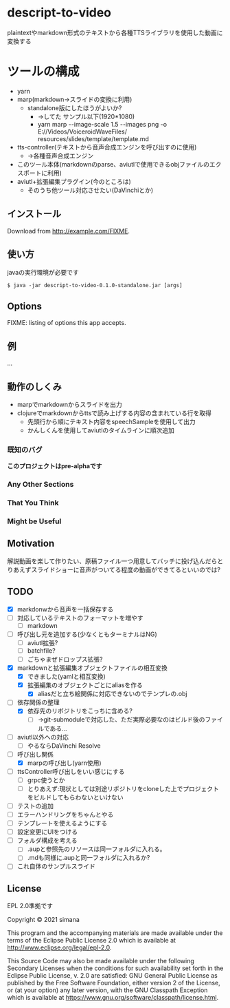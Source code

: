 # descript-to-video

plaintextやmarkdown形式のテキストから各種TTSライブラリを使用した動画に変換する

# ツールの構成
* yarn
* marp(markdown->スライドの変換に利用)
  * standalone版にしたほうがよいか?
    * →してた サンプル以下(1920*1080)
    * yarn marp --image-scale 1.5 --images png -o E://Videos/VoiceroidWaveFiles/  resources/slides/template/template.md
* tts-controller(テキストから音声合成エンジンを呼び出すのに使用)
  * ->各種音声合成エンジン
* このツール本体(markdownのparse、aviutlで使用できるobjファイルのエクスポートに利用)
* aviutl+拡張編集プラグイン(今のところは)
  * そのうち他ツール対応させたい(DaVinchiとか)

## インストール

Download from http://example.com/FIXME.

## 使い方

javaの実行環境が必要です

    $ java -jar descript-to-video-0.1.0-standalone.jar [args]

## Options

FIXME: listing of options this app accepts.

## 例

...

## 動作のしくみ
* marpでmarkdownからスライドを出力
* clojureでmarkdownからttsで読み上げする内容の含まれている行を取得
  * 先頭行から順にテキスト内容をspeechSampleを使用して出力
  * かんしくんを使用してaviutlのタイムラインに順次追加
<!-- 
この状態だと音声のみ追加されている状態のはず
スライドをタイムラインに追加する処理が必要
立ち絵もこの状態ではないはず? 
markdown(テキスト+順序情報)+デフォルト値で動画にする
-->
### 既知のバグ

**このプロジェクトはpre-alphaです**

### Any Other Sections
### That You Think
### Might be Useful

## Motivation
解説動画を楽して作りたい、原稿ファイル一つ用意してバッチに投げ込んだらとりあえずスライドショーに音声がついてる程度の動画ができてるといいのでは?
## TODO
 - [x] markdonwから音声を一括保存する
 - [ ] 対応しているテキストのフォーマットを増やす
   - [ ] markdown
 - [ ] 呼び出し元を追加する(少なくともターミナルはNG)
   - [ ] aviutl拡張?
   - [ ] batchfile?
   - [ ] ごちゃまぜドロップス拡張?
 - [x] markdownと拡張編集オブジェクトファイルの相互変換
   - [x] できました(yamlと相互変換)
   - [x] 拡張編集のオブジェクトごとにaliasを作る
     - [x] aliasだと立ち絵関係に対応できないのでテンプレの.obj
 - [ ] 依存関係の整理
   - [x] 依存先のリポジトリをこっちに含める?
     - [ ] →git-submoduleで対応した、ただ実際必要なのはビルド後のファイルである…
 - [ ] aviutl以外への対応
   - [ ] やるならDaVinchi Resolve
 - [ ] 呼び出し関係
   - [x] marpの呼び出し(yarn使用)
 - [ ] ttsController呼び出しをいい感じにする
   - [ ] grpc使うとか
   - [ ] とりあえず:現状としては別途リポジトリをcloneした上でプロジェクトをビルドしてもらわないといけない
 - [ ] テストの追加
 - [ ] エラーハンドリングをちゃんとやる
 - [ ] テンプレートを使えるようにする
 - [ ] 設定変更にUIをつける
 - [ ] フォルダ構成を考える
   - [ ] .aupと参照先のリソースは同一フォルダに入れる。
   - [ ] .mdも同様に.aupと同一フォルダに入れるか?
 - [ ] これ自体のサンプルスライド

## License

EPL 2.0準拠です

Copyright © 2021 simana

This program and the accompanying materials are made available under the
terms of the Eclipse Public License 2.0 which is available at
http://www.eclipse.org/legal/epl-2.0.

This Source Code may also be made available under the following Secondary
Licenses when the conditions for such availability set forth in the Eclipse
Public License, v. 2.0 are satisfied: GNU General Public License as published by
the Free Software Foundation, either version 2 of the License, or (at your
option) any later version, with the GNU Classpath Exception which is available
at https://www.gnu.org/software/classpath/license.html.
